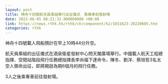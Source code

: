```yaml
---
layout: post
title: 神舟十四號航天員乘組舉行出征儀式　乘專車到發射場
date: 2022-06-05 08:21:32.000000000 +08:00
link: https://news.rthk.hk/rthk/ch/component/k2/1651623-20220605.htm
categories: rthk
---
```


神舟十四號載人飛船預計在早上10時44分升空。

航天員乘組的出征儀式在酒泉衛星發射中心問天閣廣場舉行。中國載人航天工程總指揮、空間站階段飛行任務總指揮長李尚福下達命令，陳冬、劉洋、蔡旭哲3名太空人領命出征，即將開啟為期6個月的飛行任務。

3人之後乘專車前往發射場。
